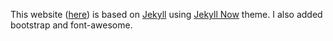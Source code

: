This website ([here](https://touist.github.io)) is based on [Jekyll](https://github.com/jekyll/jekyll) using [Jekyll Now](http://www.jekyllnow.com) theme. I also added bootstrap and font-awesome.

